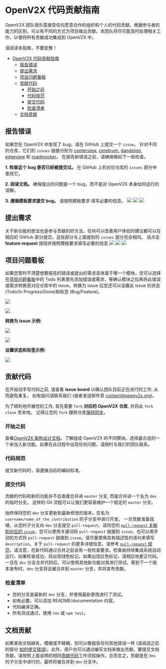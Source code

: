 # OpenV2X 代码贡献指南

OpenV2X 团队很乐意接受任何愿意合作的组织和个人的代码贡献。根据参与者的能力的区别，可以有不同的方式为项目做出贡献。本团队将尽可能及时处理相关工作，以便将所有贡献成功集成到 OpenV2X 中。

请阅读本指南，不要犹豫！

- [OpenV2X 代码贡献指南](#openv2x-代码贡献指南)
  - [报告错误](#报告错误)
  - [提出需求](#提出需求)
  - [项目问题看板](#项目问题看板)
  - [贡献代码](#贡献代码)
    - [开始之前](#开始之前)
    - [代码规范](#代码规范)
    - [提交代码](#提交代码)
    - [检查清单](#检查清单)
  - [文档贡献](#文档贡献)

## 报告错误

如果您在 OpenV2X 中发现了 bug，请在 GitHub 上提交一个 `issue`。 针对不同的仓库，它们的 `issues` 链接分别为
[centerview](https://github.com/open-v2x/centerview/issues),
[cerebrum](https://github.com/open-v2x/cerebrum/issues),
[dandelion](https://github.com/open-v2x/dandelion/issues),
[edgeview](https://github.com/open-v2x/edgeview/issues) 和
[roadmocker](https://github.com/open-v2x/roadmocker/issues)。 在报告新错误之前，请确保做如下一些检查。

**1. 检查这个 bug 是否已经被提交过。** 在 GitHub 上的对应仓库的 `issues` 部分中查找它。

**2. 阅读文档。** 确保提出的问题是一个 bug，而不是对 OpenV2X 本身如何运行的误解。

**3. 遵循模板要求提交 bug。** 请按照模板要求 填写必要的信息。 ![](images/issues_button.png)
![](images/bug_report_button.png) ![](images/bug_report_template.png)

## 提出需求

关于新功能的想法也是参与贡献的好方法。任何可以改善用户体验的建议都可以在相应的 GitHub 部分提交。这些部分与上面提到的 `issues` 部分完全相同。 请点击 **feature
request** 按钮并按照模板要求填写必要的信息 ![](images/issues_button.png) ![](images/feature_request_button.png)
![](images/feature_request_template.png)

## 项目问题看板

如果您暂时不清楚想要报告的错误或提出的需求具体属于哪一个模块，您可以选择在[项目问题看板](https://github.com/orgs/open-v2x/projects/3)中的 Todo
列表里先添加错误或需求，等确认模块之后再将此错误或需求转换至对应仓库中的 issue。转换为 issue 后您还可以设置此 issue 的状态 (Todo/In Progress/Done)和标签
(Bug/Feature)。

![](images/add_issue_on_issueboard.png)

![](images/draft_issue.png)

**转换为 issue 示例:**

![](images/convert_to_issue.png)

![](images/select_repo.png)

**设置状态和标签示例:**

![](images/setup_status_and_label.png)

## 贡献代码

在开始动手写代码之前, 请查看 **issue board** 以确认团队目前正在进行的工作, 从而避免重复。 如有疑问请联系我们 (或者发送邮件至 contact@openv2x.org)。

为了顺利地开展您的工作, 首先需要 `fork` **对应的 OpenV2X 仓库**, 并将此 `fork` `clone` 至本地。 记得让您的 `fork`
跟原仓库[保持同步]((https://docs.github.com/en/enterprise/2.13/user/articles/syncing-a-fork))。

### 开始之前

查看[OpenV2X 架构设计文档](v2x-architectural-design.md)，了解组成 OpenV2X
的不同模块。选择最合适的一个来加入新功能。如果在此过程中出现任何问题，请随时与我们的团队联系。

### 代码规范

提交新代码时，请遵循当前的编码标准。

### 提交代码

贡献的代码和新的功能并不会直接合并进 `master` 分支, 而是合并进一个名为 `dev` 的临时分支。 这样的 Git 流程可以让我们更容易维护一个稳定的 `master` 分支。

始终保持您的 `dev` 分支更新到最新修改的版本。在名为 `username/name_of_the_contribution` 的子分支中进行开发。 一旦贡献准备就绪，从您的子分支向 `dev`
分支提交 `pull-request`。请将您的
[`pull-request` 关联到对应的 `issue`](https://docs.github.com/cn/issues/tracking-your-work-with-issues/linking-a-pull-request-to-an-issue)，您可以使用关键词将
`pull-request` 链接到 `issue`，也可以用手动的方式将 `pull-request` 链接到 `issue`。请尽量使用具有描述性的语句来填写 `description`。关于
`pull-request` 的更多详细信息，请参考
[`pull-request` 规范](./v2x_pull_request_standard-zh_CN.md)。请注意，在新代码通过合并之前会有一些检查要求。检查由持续集成系统自动运行。如果检查成功，将出现绿色标记。如果出现红色标记，请相应地更正代码。一旦在
`dev` 分支合并代码后，可以使用其他新功能对其进行测试。等到下一个版本发布时，`dev` 分支将会被合并到 `master` 分支，并将宣布贡献。

### 检查清单

- 您的分支是最新的 `dev` 分支，并使用最新更改进行了测试。
- 如有必要，可以添加 README/documentation 内容。
- 代码编译正确。
- 所有测试通过，使用 `tox` 或 `npm test`。

## 文档贡献

如果某些文档缺失，模糊或不精确，则可以像报告任何其他错误一样 (请阅读之前的部分
[如何提交错误](#报告错误))。此外，用户也可以通过编写文档来做出贡献。要提交文档贡献，请按照上面说明的相同[贡献代码](#贡献代码)工作流程操作。总而言之，贡献是在 `dev`
的子分支中进行的，最终将被合并到 `dev` 分支中。
